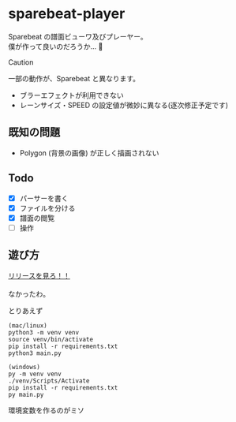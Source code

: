 # sparebeat-player

Sparebeat の譜面ビューワ及びプレーヤー。  
僕が作って良いのだろうか... :thinking:

> [!CAUTION]
> 一部の動作が、Sparebeat と異なります。
>
> - ブラーエフェクトが利用できない
> - レーンサイズ・SPEED の設定値が微妙に異なる(逐次修正予定です)

## 既知の問題

- Polygon (背景の画像) が正しく描画されない

## Todo

- [x] パーサーを書く
- [x] ファイルを分ける
- [x] 譜面の閲覧
- [ ] 操作

## 遊び方

[リリースを見ろ！！](https://github.com/nennneko5787/sparebeat-client/releases)  
<br>
なかったわ。

とりあえず

```
(mac/linux)
python3 -m venv venv
source venv/bin/activate
pip install -r requirements.txt
python3 main.py

(windows)
py -m venv venv
./venv/Scripts/Activate
pip install -r requirements.txt
py main.py
```

環境変数を作るのがミソ
